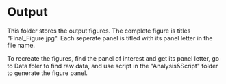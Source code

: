 # Output

This folder stores the output figures. The complete figure is titles "Final_Figure.jpg". Each seperate panel is titled with its panel letter in the file name.

To recreate the figures, find the panel of interest and get its panel letter, go to Data foler to find raw data, and use script in the "Analysis&Script" folder to generate the figure panel.

